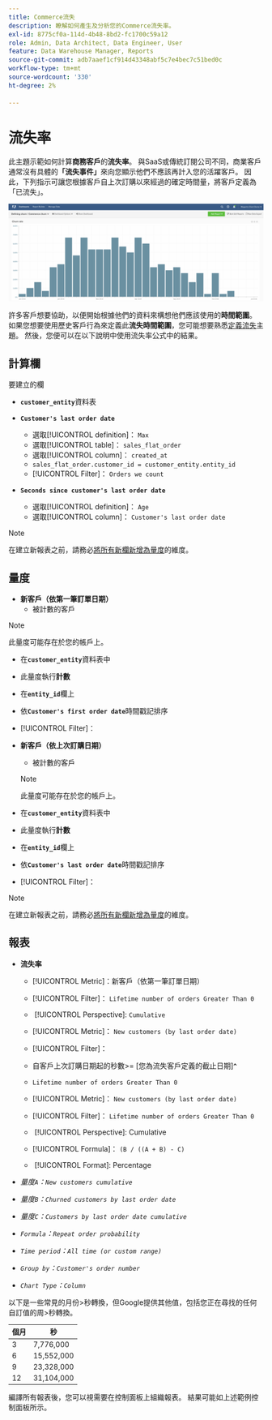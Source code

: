 ```yaml
---
title: Commerce流失
description: 瞭解如何產生及分析您的Commerce流失率。
exl-id: 8775cf0a-114d-4b48-8bd2-fc1700c59a12
role: Admin, Data Architect, Data Engineer, User
feature: Data Warehouse Manager, Reports
source-git-commit: adb7aaef1cf914d43348abf5c7e4bec7c51bed0c
workflow-type: tm+mt
source-wordcount: '330'
ht-degree: 2%

---
```


# 流失率

此主題示範如何計算&#x200B;**商務客戶**&#x200B;的&#x200B;**流失率**。 與SaaS或傳統訂閱公司不同，商業客戶通常沒有具體的&#x200B;**「流失事件」**&#x200B;來向您顯示他們不應該再計入您的活躍客戶。 因此，下列指示可讓您根據客戶自上次訂購以來經過的確定時間量，將客戶定義為「已流失」。

![](../../assets/Churn_rate_image.png)

許多客戶想要協助，以便開始根據他們的資料來構想他們應該使用的&#x200B;**時間範圍**。 如果您想要使用歷史客戶行為來定義此&#x200B;**流失時間範圍**，您可能想要熟悉[定義流失](../analysis/define-cust-churn.md)主題。 然後，您便可以在以下說明中使用流失率公式中的結果。

## 計算欄

要建立的欄

* **`customer_entity`**&#x200B;資料表
* **`Customer's last order date`**
   * 選取[!UICONTROL definition]： `Max`
   * 選取[!UICONTROL table]： `sales_flat_order`
   * 選取[!UICONTROL column]： `created_at`
   * `sales_flat_order.customer_id = customer_entity.entity_id`
   * [!UICONTROL Filter]： `Orders we count`

* **`Seconds since customer's last order date`**
   * 選取[!UICONTROL definition]： `Age`
   * 選取[!UICONTROL column]： `Customer's last order date`

>[!NOTE]
>
>在建立新報表之前，請務必[將所有新欄新增為量度](../data-warehouse-mgr/manage-data-dimensions-metrics.md)的維度。

## 量度

* **新客戶（依第一筆訂單日期）**
   * 被計數的客戶

>[!NOTE]
>
>此量度可能存在於您的帳戶上。

* 在&#x200B;**`customer_entity`**&#x200B;資料表中
* 此量度執行&#x200B;**計數**
* 在&#x200B;**`entity_id`**&#x200B;欄上
* 依&#x200B;**`Customer's first order date`**&#x200B;時間戳記排序
* [!UICONTROL Filter]：

* **新客戶（依上次訂購日期）**
   * 被計數的客戶

  >[!NOTE]
  >
  >此量度可能存在於您的帳戶上。

* 在&#x200B;**`customer_entity`**&#x200B;資料表中
* 此量度執行&#x200B;**計數**
* 在&#x200B;**`entity_id`**&#x200B;欄上
* 依&#x200B;**`Customer's last order date`**&#x200B;時間戳記排序
* [!UICONTROL Filter]：

>[!NOTE]
>
>在建立新報表之前，請務必[將所有新欄新增為量度](../data-warehouse-mgr/manage-data-dimensions-metrics.md)的維度。

## 報表

* **流失率**
   * [!UICONTROL Metric]：新客戶（依第一筆訂單日期）
   * [!UICONTROL Filter]： `Lifetime number of orders Greater Than 0`
   * &#x200B;
     [!UICONTROL Perspective]: `Cumulative`
   * [!UICONTROL Metric]： `New customers (by last order date)`
   * [!UICONTROL Filter]：
   * 自客戶上次訂購日期起的秒數>= [您為流失客戶定義的截止日期&#x200B;]&#x200B;**`^`**
   * `Lifetime number of orders Greater Than 0`

   * [!UICONTROL Metric]： `New customers (by last order date)`
   * [!UICONTROL Filter]： `Lifetime number of orders Greater Than 0`
   * &#x200B;
     [!UICONTROL Perspective]: Cumulative
   * [!UICONTROL Formula]： `(B / ((A + B) - C)`
   * &#x200B;
     [!UICONTROL Format]: Percentage

* *量度`A`：`New customers cumulative`*
* *量度`B`：`Churned customers by last order date`*
* *量度`C`：`Customers by last order date cumulative`*
* *`Formula`：`Repeat order probability`*
* *`Time period`：`All time (or custom range)`*
* *`Group by`：`Customer's order number`*
* *`Chart Type`：`Column`*

以下是一些常見的月份>秒轉換，但Google提供其他值，包括您正在尋找的任何自訂值的周>秒轉換。

| **個月** | **秒** |
|---|---|
| 3 | 7,776,000 |
| 6 | 15,552,000 |
| 9 | 23,328,000 |
| 12 | 31,104,000 |

編譯所有報表後，您可以視需要在控制面板上組織報表。 結果可能如上述範例控制面板所示。
